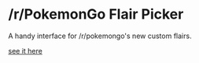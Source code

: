 # /r/PokemonGo Flair Picker

A handy interface for /r/pokemongo's new custom flairs.

[see it here](http://tsunderedev.moe/FlairPicker/)